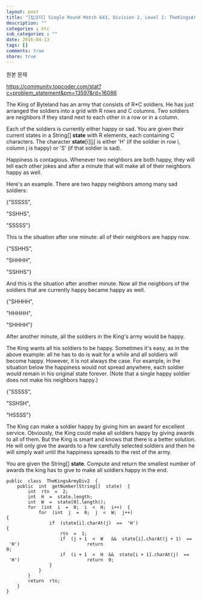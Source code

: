 ```yaml
---
layout: post
title: "[탑코더] Single Round Match 643, Division 2, Level 1: TheKingsArmyDiv2"
description: ""
categories : etc
sub_categories : ""
date: 2016-04-13
tags: []
comments: true
share: true
---
```


원본 문제

https://community.topcoder.com/stat?c=problem_statement&pm=13597&rd=16086

  

The King of Byteland has an army that consists of R*C soldiers. He has just
arranged the soldiers into a grid with R rows and C columns. Two soldiers are
neighbors if they stand next to each other in a row or in a column.

  

Each of the soldiers is currently either happy or sad. You are given their
current states in a String[] **state** with R elements, each containing C
characters. The character **state**[i][j] is either 'H' (if the soldier in row
i, column j is happy) or 'S' (if that soldier is sad).

  

Happiness is contagious. Whenever two neighbors are both happy, they will tell
each other jokes and after a minute that will make all of their neighbors
happy as well.

  

Here's an example. There are two happy neighbors among many sad soldiers:

  

{"SSSSS",

"SSHHS",

"SSSSS"}

  

This is the situation after one minute: all of their neighbors are happy now.

  

{"SSHHS",

"SHHHH",

"SSHHS"}

  

And this is the situation after another minute. Now all the neighbors of the
soldiers that are currently happy became happy as well.

  

{"SHHHH",

"HHHHH",

"SHHHH"}

  

After another minute, all the soldiers in the King's army would be happy.

  

The King wants all his soldiers to be happy. Sometimes it's easy, as in the
above example: all he has to do is wait for a while and all soldiers will
become happy. However, it is not always the case. For example, in the
situation below the happiness would not spread anywhere, each soldier would
remain in his original state forever. (Note that a single happy soldier does
not make his neighbors happy.)

  

{"SSSSS",

"SSHSH",

"HSSSS"}

  

The King can make a soldier happy by giving him an award for excellent
service. Obviously, the King could make all soldiers happy by giving awards to
all of them. But the King is smart and knows that there is a better solution.
He will only give the awards to a few carefully selected soldiers and then he
will simply wait until the happiness spreads to the rest of the army.

  

You are given the String[] **state**. Compute and return the smallest number
of awards the king has to give to make all soldiers happy in the end.

  

  

    public  class  TheKingsArmyDiv2  {    
        public  int  getNumber(String[]  state)  {        
            int  rtn  =  2;        
            int  H  =  state.length;        
            int  W  =  state[0].length();                
            for  (int  i  =  0;  i  <  H;  i++)  {            
                for  (int  j  =  0;  j  <  W;  j++)  {                                
                    if  (state[i].charAt(j)  ==  'H')  {                    
                        rtn  =  1;                                        
                        if  (j + 1  <  W   &&  state[i].charAt(j + 1)  ==  'H')                         return  0;                                        
                        if  (i + 1  <  H  &&  state[i + 1].charAt(j)  ==  'H')                         return  0;                
                    }            
                }        
            }                
            return  rtn;            
        }
    }

  

